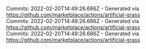 Commits: 2022-02-20T14:49:26.686Z - Generated via https://github.com/marketplace/actions/artificial-grass
<br>
Commits: 2022-02-20T14:49:26.686Z - Generated via https://github.com/marketplace/actions/artificial-grass
<br>
Commits: 2022-02-20T14:49:26.686Z - Generated via https://github.com/marketplace/actions/artificial-grass
<br>
